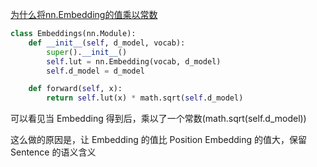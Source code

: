 [为什么将nn.Embedding的值乘以常数](https://stackoverflow.com/questions/56930821/why-does-embedding-vector-multiplied-by-a-constant-in-transformer-model)


```python
class Embeddings(nn.Module):
    def __init__(self, d_model, vocab):
        super().__init__()
        self.lut = nn.Embedding(vocab, d_model)
        self.d_model = d_model

    def forward(self, x):
        return self.lut(x) * math.sqrt(self.d_model)
```

可以看见当 Embedding 得到后，乘以了一个常数(math.sqrt(self.d_model))

这么做的原因是，让 Embedding 的值比 Position Embedding 的值大，保留 Sentence 的语义含义